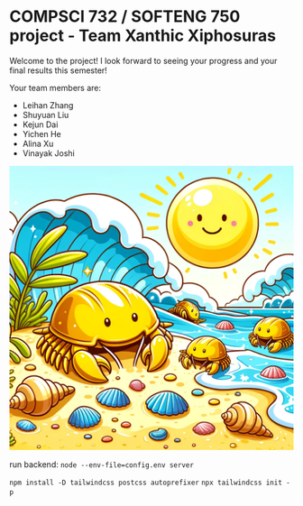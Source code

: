 # COMPSCI 732 / SOFTENG 750 project - Team Xanthic Xiphosuras

Welcome to the project! I look forward to seeing your progress and your final results this semester!

Your team members are:
- Leihan Zhang
- Shuyuan Liu
- Kejun Dai
- Yichen He
- Alina Xu
- Vinayak Joshi

![](./group-image/Xanthic%20Xiphosuras.webp)

run backend:
`` node --env-file=config.env server ``


`` npm install -D tailwindcss postcss autoprefixer ``
`` npx tailwindcss init -p ``